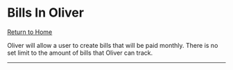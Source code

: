 # Bills In Oliver
[Return to Home](../../README.md)

Oliver will allow a user to create bills that will be paid monthly. There is no set limit to the amount of bills that Oliver can track.

___

